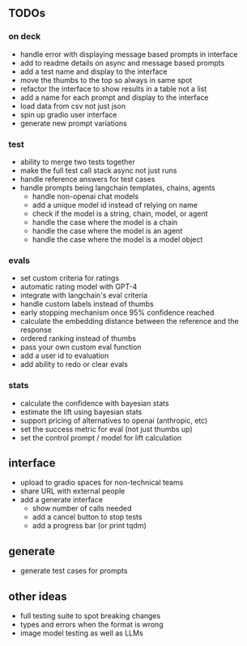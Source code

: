 ## TODOs

### on deck
- handle error with displaying message based prompts in interface
- add to readme details on async and message based prompts
- add a test name and display to the interface
- move the thumbs to the top so always in same spot
- refactor the interface to show results in a table not a list
- add a name for each prompt and display to the interface
- load data from csv not just json
- spin up gradio user interface
- generate new prompt variations

### test
- ability to merge two tests together
- make the full test call stack async not just runs
- handle reference answers for test cases
- handle prompts being langchain templates, chains, agents
    - handle non-openai chat models
    - add a unique model id instead of relying on name
    - check if the model is a string, chain, model, or agent
    - handle the case where the model is a chain
    - handle the case where the model is an agent
    - handle the case where the model is a model object

### evals
- set custom criteria for ratings
- automatic rating model with GPT-4
- integrate with langchain's eval criteria
- handle custom labels instead of thumbs
- early stopping mechanism once 95% confidence reached
- calculate the embedding distance between the reference and the response
- ordered ranking instead of thumbs
- pass your own custom eval function
- add a user id to evaluation
- add ability to redo or clear evals

### stats
- calculate the confidence with bayesian stats
- estimate the lift using bayesian stats
- support pricing of alternatives to openai (anthropic, etc)
- set the success metric for eval (not just thumbs up)
- set the control prompt / model for lift calculation

## interface
- upload to gradio spaces for non-technical teams
- share URL with external people
- add a generate interface
    - show number of calls needed
    - add a cancel button to stop tests
    - add a progress bar (or print tqdm)

## generate
- generate test cases for prompts

## other ideas
- full testing suite to spot breaking changes
- types and errors when the format is wrong
- image model testing as well as LLMs

